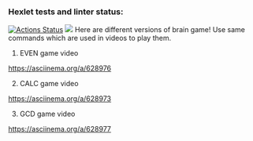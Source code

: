 ### Hexlet tests and linter status:
[![Actions Status](https://github.com/ArtemyAA/python-project-49/actions/workflows/hexlet-check.yml/badge.svg)](https://github.com/ArtemyAA/python-project-49/actions)
<a href="https://codeclimate.com/github/ArtemyAA/python-project-49/maintainability"><img src="https://api.codeclimate.com/v1/badges/4bbb589b663890b2660f/maintainability" /></a>
Here are different versions of brain game! Use same commands which are used in videos to play them.
1. EVEN game video 

https://asciinema.org/a/628976

2. CALC game video

https://asciinema.org/a/628973

3. GCD game video

https://asciinema.org/a/628977
